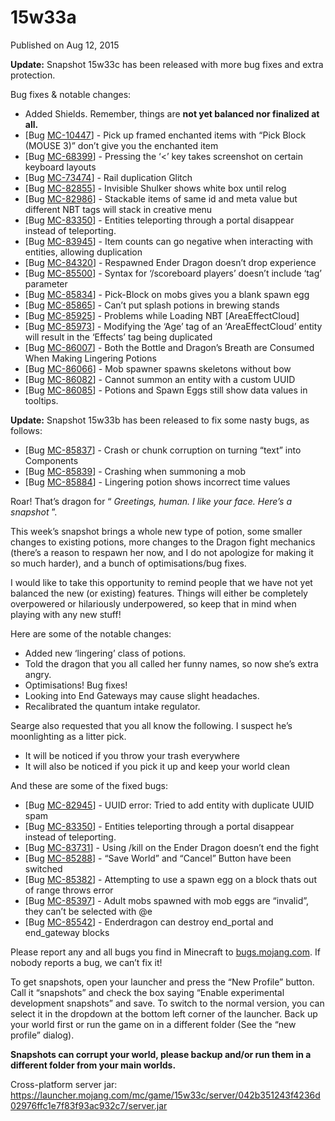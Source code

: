 # 15w33a
Published on Aug 12, 2015

**Update:** Snapshot 15w33c has been released with more bug fixes and extra
protection.

Bug fixes & notable changes:

  * Added Shields. Remember, things are **not yet balanced nor finalized at all.**
  * [Bug [MC-10447](https://bugs.mojang.com/browse/MC-10447)] - Pick up framed enchanted items with “Pick Block (MOUSE 3)” don’t give you the enchanted item
  * [Bug [MC-68399](https://bugs.mojang.com/browse/MC-68399)] - Pressing the ‘<’ key takes screenshot on certain keyboard layouts
  * [Bug [MC-73474](https://bugs.mojang.com/browse/MC-73474)] - Rail duplication Glitch
  * [Bug [MC-82855](https://bugs.mojang.com/browse/MC-82855)] - Invisible Shulker shows white box until relog
  * [Bug [MC-82986](https://bugs.mojang.com/browse/MC-82986)] - Stackable items of same id and meta value but different NBT tags will stack in creative menu
  * [Bug [MC-83350](https://bugs.mojang.com/browse/MC-83350)] - Entities teleporting through a portal disappear instead of teleporting.
  * [Bug [MC-83945](https://bugs.mojang.com/browse/MC-83945)] - Item counts can go negative when interacting with entities, allowing duplication
  * [Bug [MC-84320](https://bugs.mojang.com/browse/MC-84320)] - Respawned Ender Dragon doesn’t drop experience
  * [Bug [MC-85500](https://bugs.mojang.com/browse/MC-85500)] - Syntax for ‘/scoreboard players’ doesn’t include ‘tag’ parameter
  * [Bug [MC-85834](https://bugs.mojang.com/browse/MC-85834)] - Pick-Block on mobs gives you a blank spawn egg
  * [Bug [MC-85865](https://bugs.mojang.com/browse/MC-85865)] - Can’t put splash potions in brewing stands
  * [Bug [MC-85925](https://bugs.mojang.com/browse/MC-85925)] - Problems while Loading NBT [AreaEffectCloud]
  * [Bug [MC-85973](https://bugs.mojang.com/browse/MC-85973)] - Modifying the ‘Age’ tag of an ‘AreaEffectCloud’ entity will result in the ‘Effects’ tag being duplicated
  * [Bug [MC-86007](https://bugs.mojang.com/browse/MC-86007)] - Both the Bottle and Dragon’s Breath are Consumed When Making Lingering Potions
  * [Bug [MC-86066](https://bugs.mojang.com/browse/MC-86066)] - Mob spawner spawns skeletons without bow
  * [Bug [MC-86082](https://bugs.mojang.com/browse/MC-86082)] - Cannot summon an entity with a custom UUID
  * [Bug [MC-86085](https://bugs.mojang.com/browse/MC-86085)] - Potions and Spawn Eggs still show data values in tooltips.

**Update:** Snapshot 15w33b has been released to fix some nasty bugs, as
follows:

  * [Bug [MC-85837](https://bugs.mojang.com/browse/MC-85837)] - Crash or chunk corruption on turning “text” into Components
  * [Bug [MC-85839](https://bugs.mojang.com/browse/MC-85839)] - Crashing when summoning a mob
  * [Bug [MC-85884](https://bugs.mojang.com/browse/MC-85884)] - Lingering potion shows incorrect time values

Roar! That’s dragon for “ _Greetings, human. I like your face. Here’s a
snapshot_ ”.

This week’s snapshot brings a whole new type of potion, some smaller changes
to existing potions, more changes to the Dragon fight mechanics (there’s a
reason to respawn her now, and I do not apologize for making it so much
harder), and a bunch of optimisations/bug fixes.

I would like to take this opportunity to remind people that we have not yet
balanced the new (or existing) features. Things will either be completely
overpowered or hilariously underpowered, so keep that in mind when playing
with any new stuff!

Here are some of the notable changes:

  * Added new ‘lingering’ class of potions.
  * Told the dragon that you all called her funny names, so now she’s extra angry.
  * Optimisations! Bug fixes!
  * Looking into End Gateways may cause slight headaches.
  * Recalibrated the quantum intake regulator.

Searge also requested that you all know the following. I suspect he’s
moonlighting as a litter pick.

  * It will be noticed if you throw your trash everywhere
  * It will also be noticed if you pick it up and keep your world clean

And these are some of the fixed bugs:

  * [Bug [MC-82945](https://bugs.mojang.com/browse/MC-82945)] - UUID error: Tried to add entity with duplicate UUID spam
  * [Bug [MC-83350](https://bugs.mojang.com/browse/MC-83350)] - Entities teleporting through a portal disappear instead of teleporting.
  * [Bug [MC-83731](https://bugs.mojang.com/browse/MC-83731)] - Using /kill on the Ender Dragon doesn’t end the fight
  * [Bug [MC-85288](https://bugs.mojang.com/browse/MC-85288)] - “Save World” and “Cancel” Button have been switched
  * [Bug [MC-85382](https://bugs.mojang.com/browse/MC-85382)] - Attempting to use a spawn egg on a block thats out of range throws error
  * [Bug [MC-85397](https://bugs.mojang.com/browse/MC-85397)] - Adult mobs spawned with mob eggs are “invalid”, they can’t be selected with @e
  * [Bug [MC-85542](https://bugs.mojang.com/browse/MC-85542)] - Enderdragon can destroy end_portal and end_gateway blocks

Please report any and all bugs you find in Minecraft to
[bugs.mojang.com](https://bugs.mojang.com). If nobody reports a bug, we can’t
fix it!

To get snapshots, open your launcher and press the “New Profile” button. Call
it “snapshots” and check the box saying “Enable experimental development
snapshots” and save. To switch to the normal version, you can select it in the
dropdown at the bottom left corner of the launcher. Back up your world first
or run the game on in a different folder (See the “new profile” dialog).

**Snapshots can corrupt your world, please backup and/or run them in a
different folder from your main worlds.**

Cross-platform server jar:
<https://launcher.mojang.com/mc/game/15w33c/server/042b351243f4236d02976ffc1e7f83f93ac932c7/server.jar>


